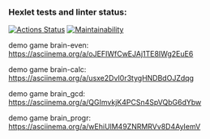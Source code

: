 ### Hexlet tests and linter status:
[![Actions Status](https://github.com/Andrey-Barinov/python-project-49/actions/workflows/hexlet-check.yml/badge.svg)](https://github.com/Andrey-Barinov/python-project-49/actions)
[![Maintainability](https://api.codeclimate.com/v1/badges/30bd9796eb9b9519977d/maintainability)](https://codeclimate.com/github/Andrey-Barinov/python-project-49/maintainability)

demo game brain-even:
https://asciinema.org/a/oJEFIWfCwEJAj1TE8IWg2EuE6

demo game brain-calc:
https://asciinema.org/a/usxe2DvI0r3tygHNDBdOJZdqg

demo game brain_gcd:
https://asciinema.org/a/QGImvkjK4PCSn4SpVQbG6dYbw

demo game brain_progr:
https://asciinema.org/a/wEhiUlM49ZNRMRVv8D4AyIemV
